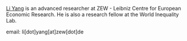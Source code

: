 [Li Yang](https://sites.google.com/view/lyang/) is an advanced researcher at ZEW - Leibniz Centre for European Economic Research. He is also a research fellow at the World Inequality Lab. 

email: li[dot]yang[at]zew[dot]de
